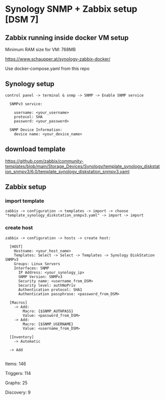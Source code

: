 # Synology SNMP + Zabbix setup [DSM 7]

## Zabbix running inside docker VM setup
Minimum RAM size for VM: 768MB

https://www.schaupper.at/synology-zabbix-docker/

Use docker-compose.yaml from this repo

## Synology setup
```
control panel -> terminal & snmp -> SNMP -> Enable SNMP service
```
```
  SNMPv3 service:
  
    username: <your_username>
    protocol: SHA
    password: <your_password>
        
  SNMP Device Information:
    device name: <your_device_name>
```
## download template
https://github.com/zabbix/community-templates/blob/main/Storage_Devices/Synology/template_synology_diskstation_snmpv3/6.0/template_synology_diskstation_snmpv3.yaml

## Zabbix setup
### import template
```
zabbix -> configuration -> templates -> import -> choose "template_synology_diskstation_snmpv3.yaml" -> import -> import
```
### create host
```
zabbix -> configuration -> hosts -> create host:

  [HOST]
    Hostname: <your_host_name>
    Templates: Select -> Select -> Templates -> Synology DiskStation SNMPv3
    Groups: Linux Servers
    Interfaces: SNMP
      IP Address: <your_synology_ip>
      SNMP Version: SNMPv3
      Security name: <username_from_DSM>
      Security level: authNoPriv
      Authentication protocol: SHA1
      Authentication passphrase: <password_from_DSM>
      
  [Macros]
    -> Add:
        Macro: {$SNMP_AUTHPASS}
        Value: <password_from_DSM>
    -> Add:
        Macro: {$SNMP_USERNAME}
        Value: <username_from_DSM>    
        
  [Inventory]
    -> Automatic

  -> Add
```
##
Items: 146

Triggers: 114

Graphs: 25

Discovery: 9
